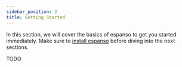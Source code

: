 ```yaml
---
sidebar_position: 2
title: Getting Started
---
```

In this section, we will cover the basics of espanso to get you started immediately.
Make sure to [install espanso](/install) before diving into the next sections.

TODO

<!-- ### Starting espanso

If you followed the installation correctly, 
**espanso will be automatically started** when you power up your computer. There are times, 
however, when you may need to start espanso explicitly.

It's very easy to check if espanso is currently running: if you're using **MacOS** or **Windows**, 
you should see the **icon in the status bar**. If you don't see it, or if you're using **Linux**, 
another way to check it is to **open a terminal** and type:

```bash
espanso status
```

If you see "`espanso is not running`", then you'll need to start espanso manually with the following command:

```bash
espanso start
```

At this point you are ready to use espanso. Open any typing application and type `:espanso`, 
you should see `Hi there!` appear.

If you don't see it, make sure espanso is currently running. You could also try to repeat the installation procedure.

### Understanding Matches

espanso works by **detecting** your keypresses and **replacing** them when they match a specific keyword, called *trigger*.

![How espanso works](/img/docs/match1.png)

The rule that associate the *trigger* with the *replaced text* is called **Match** and is a core concept of espanso.
Matches are very flexible and powerful to solve many tasks. 
You can learn all about Matches in their [documentation](/docs/matches/) page.

![Match](/img/docs/match2.png)

espanso ships with very few built-in Matches to give you the maximum flexibility, but you can expand its capabilities
in two ways: creating your own **custom matches** or **installing packages**. 
Both of these possibilities are introduced below.

### Configuration

espanso uses a **file-based configuration** approach, following the Unix philosophy. All configuration files
reside in the `espanso` directory, whose location depends on the current OS:

* Linux: `$XDG_CONFIG_HOME/espanso` (e.g. `/home/user/.config/espanso`)
* macOS: `$HOME/Library/Preferences/espanso` (e.g. `/Users/user/Library/Preferences/espanso`)
* Windows: `{FOLDERID_RoamingAppData}\espanso` (e.g. `C:\Users\user\AppData\Roaming\espanso`)

A quick way to find the path of your configuration folder is by using the following command:

```bash
espanso path
```

> By default, configuration folder is hidden in most systems. To open it, copy path of your configuration folder and paste it in the address bar (aka path bar) of your file manager/explorer.

While this folder may contain many different files, let's focus on the most important one: `default.yml`.

The `default.yml` file contain the **main espanso configuration** and uses the widely
spread [YAML](https://en.wikipedia.org/wiki/YAML) syntax.
It can be used to change various settings as well as **creating custom matches**.
You can learn all about espanso's configuration by visiting the [documentation](/docs/configuration).

### Creating your own Match

That's enough theory for now, let's start with some action! Let's say you write a lot of emails, and you're
tired of writing the greetings at the end, so you decide to speed up the process.

We will configure espanso so that every time you type `:br`, it will be expanded to:

```bash
Best Regards,
Jon Snow
```

By now you should know that we need to **define a Match**.

With your favourite text editor, open the `espanso/default.yml` file, introduced previously in the 
[Configuration](#configuration) section. You should see something like:

```yml
# espanso configuration file

# This is the default configuration file, change it as you like it
# You can refer to the official documentation:
# https://espanso.org/docs/

# Matches are the substitution rules, when you type the "trigger" string
# it gets replaced by the "replace" string.
matches:
  # Simple text replacement
  - trigger: ":espanso"
    replace: "Hi there!"

...
```

We need to define a new Match, so in the `matches:` section, add the following code:

```yml
  - trigger: ":br"
    replace: "Best Regards,\nJon Snow"
```

**Make sure to include the indentation**, otherwise it won't be valid YAML syntax. You should get something like:

```yml
# espanso configuration file

# This is the default configuration file, change it as you like it
# You can refer to the official documentation:
# https://espanso.org/docs/

# Matches are the substitution rules, when you type the "trigger" string
# it gets replaced by the "replace" string.
matches:
  # Simple text replacement
  - trigger: ":espanso"
    replace: "Hi there!"

  - trigger: ":br"
    replace: "Best Regards,\nJon Snow"

...
```

We're almost there! After every configuration change, **espanso must be restarted**. Recent versions **automatically restart when a file change is detected**, but if you disabled that option, you'll need to do so manually by opening a terminal and typing:

```bash
espanso restart
```

Now try to type `:br` anywhere. If you did everything correctly, you should see `Best Regards` appear!

##### macOS remarks

If are using built-in macOS text replacement (System Preferences > Keyboard > Text - note that these will sync from iDevices if you have iCloud sync enabled), and have any triggers that overlap with espanso (the Replace column in System Preferences), you may find that you get double expansions. Starting your espanso trigger with `/` will prevent macOS text replacement from triggering as well (ex: `/br` instead of `:br`).

#### Quick Editing

If you are comfortable using the terminal to edit your configs, you can also use the much quicker:

```
espanso edit
```

command in the terminal, which spawns an instance of the system-default text editor and automatically restarts espanso on exit.

By default it uses Nano on Unix and Notepad on Windows, but you can customize it as you like. Take a look at [Quick Editing](/docs/configuration/#quick-editing) for more information.

### Understanding Packages

Custom matches are amazing, but sometimes it can be tedious to define Matches for every common operation,
and even more when you want to **share them with other people**.

espanso offers an easy way to **share and reuse matches** with other people, **packages**. In fact,
they are so important that espanso includes a **build-in package manager** and a **store**,
the [espanso hub](https://hub.espanso.org/).

If you are lucky enough, someone might have already written a **package** to include the matches you need!
Otherwise, you can create a package and publish it on the hub, for more information check out the
[Packages](/docs/packages/) documentation.

### Installing a Package

Let's say you want to **add some emojis** to espanso, such that when you type `:ok` it gets expanded to 👍.

A solution would be to install the [Basic Emojis](https://hub.espanso.org/packages/basic-emojis/) package from the
[espanso hub](https://hub.espanso.org/) store. Open a terminal and type:

```bash
espanso install basic-emojis
```

At this point, as we did with custom matches, we need to **restart espanso**. We can do so with the command:

```bash
espanso restart
```

If you now type `:ook` into any text field, you should see 👍👍👍👍 appear!

### Useful shortcuts

Let's conclude this introduction with the most important shortcuts espanso offers, the **toggle shortcut** and the **backspace undo**.

#### Toggle Key

There are times when you may want to **disable espanso to avoid an unwanted expansion**. This can be
easily accomplished by quickly **double pressing the `ALT` key** ( Option on MacOS ). You should then 
see a notification showing "Espanso disabled".

At this point, espanso will be disabled and will not expand any match. To **re-enable** it, double press the `ALT` key again.

**You can disable or change the toggle key**. Take a look at [Customizing the Toggle Key](/docs/configuration/#customizing-the-toggle-key)


#### Backspace Undo

> This feature was introduced in version 0.7.0, so make sure to have an up-to-date version.

It might happen to accidentally trigger an expansion, even though that was not intended. If you immediately press the `BACKSPACE` key after the expansion, the action is reverted and the trigger recovered.

You can also disable this behavior by adding the following line on your `default.yml` file:

```yaml
undo_backspace: false
```

> Note that backspace undo is not available for every match, namely the ones that specify a [Cursor Hint](/docs/matches/#cursor-hints) -->